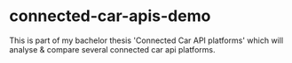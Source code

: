 # connected-car-apis-demo

This is part of my bachelor thesis 'Connected Car API platforms' which will analyse & compare several connected car api platforms.
